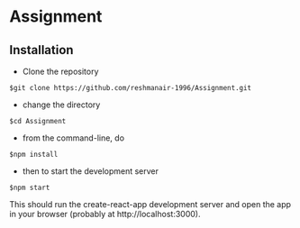 # Assignment

## Installation
* Clone the repository

``
$git clone https://github.com/reshmanair-1996/Assignment.git
``
* change the directory

``
$cd Assignment
``
* from the command-line, do

``
$npm install
``

* then to start the development server

``
$npm start
``

This should run the create-react-app development server and open the app in your browser (probably at http://localhost:3000).


